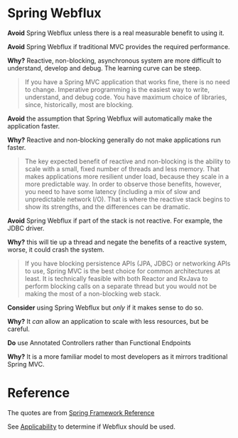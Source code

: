# Spring Webflux

__Avoid__ Spring Webflux unless there is a real measurable benefit to using it.

__Avoid__ Spring Webflux if traditional MVC provides the required performance.

__Why?__ Reactive, non-blocking, asynchronous system are more difficult to understand, develop and debug.
The learning curve can be steep.

> If you have a Spring MVC application that works fine, there is no need to change. Imperative programming is the 
easiest way to write, understand, and debug code. You have maximum choice of libraries, since, historically, 
most are blocking.

__Avoid__ the assumption that Spring Webflux will automatically make the application faster.

__Why?__ Reactive and non-blocking generally do not make applications run faster. 

> The key expected benefit of reactive and non-blocking is the ability to scale with a small, fixed number of 
threads and less memory. That makes applications more resilient under load, because they scale in a more 
predictable way. In order to observe those benefits, however, you need to have some latency 
(including a mix of slow and unpredictable network I/O). 
That is where the reactive stack begins to show its strengths, and the differences can be dramatic.


__Avoid__ Spring Webflux if part of the stack is not reactive. For example, the JDBC driver.

__Why?__ this will tie up a thread and negate the benefits of a reactive system, worse, it could crash the system.

> If you have blocking persistence APIs (JPA, JDBC) or networking APIs to use, Spring MVC is the best choice for 
common architectures at least. It is technically feasible with both Reactor and RxJava to perform blocking calls 
on a separate thread but you would not be making the most of a non-blocking web stack.

__Consider__ using Spring Webflux but _only_ if it makes sense to do so.

__Why?__ It _can_ allow an application to scale with less resources, but be careful.

__Do__ use Annotated Controllers rather than Functional Endpoints

__Why?__ It is a more familiar model to most developers as it mirrors traditional Spring MVC.


# Reference

The quotes are from [Spring Framework Reference](https://docs.spring.io/spring/docs/5.1.5.RELEASE/spring-framework-reference/web-reactive.html)

See [Applicability](https://docs.spring.io/spring/docs/5.1.5.RELEASE/spring-framework-reference/web-reactive.html#webflux-framework-choice)
to determine if Webflux should be used.
